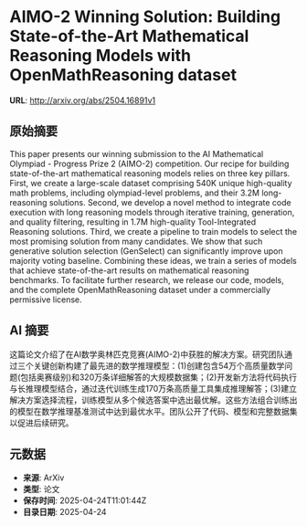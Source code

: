 # AIMO-2 Winning Solution: Building State-of-the-Art Mathematical Reasoning Models with OpenMathReasoning dataset

**URL**: http://arxiv.org/abs/2504.16891v1

## 原始摘要

This paper presents our winning submission to the AI Mathematical Olympiad -
Progress Prize 2 (AIMO-2) competition. Our recipe for building state-of-the-art
mathematical reasoning models relies on three key pillars. First, we create a
large-scale dataset comprising 540K unique high-quality math problems,
including olympiad-level problems, and their 3.2M long-reasoning solutions.
Second, we develop a novel method to integrate code execution with long
reasoning models through iterative training, generation, and quality filtering,
resulting in 1.7M high-quality Tool-Integrated Reasoning solutions. Third, we
create a pipeline to train models to select the most promising solution from
many candidates. We show that such generative solution selection (GenSelect)
can significantly improve upon majority voting baseline. Combining these ideas,
we train a series of models that achieve state-of-the-art results on
mathematical reasoning benchmarks. To facilitate further research, we release
our code, models, and the complete OpenMathReasoning dataset under a
commercially permissive license.


## AI 摘要

这篇论文介绍了在AI数学奥林匹克竞赛(AIMO-2)中获胜的解决方案。研究团队通过三个关键创新构建了最先进的数学推理模型：(1)创建包含54万个高质量数学问题(包括奥赛级别)和320万条详细解答的大规模数据集；(2)开发新方法将代码执行与长推理模型结合，通过迭代训练生成170万条高质量工具集成推理解答；(3)建立解决方案选择流程，训练模型从多个候选答案中选出最优解。这些方法组合训练出的模型在数学推理基准测试中达到最优水平。团队公开了代码、模型和完整数据集以促进后续研究。

## 元数据

- **来源**: ArXiv
- **类型**: 论文
- **保存时间**: 2025-04-24T11:01:44Z
- **目录日期**: 2025-04-24
